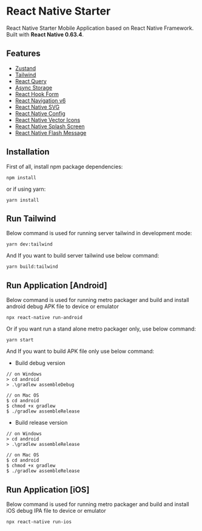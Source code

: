 # React Native Starter

React Native Starter Mobile Application based on React Native Framework. Built with **React Native 0.63.4**.

## Features

- [Zustand](https://github.com/pmndrs/zustand)
- [Tailwind](https://github.com/vadimdemedes/tailwind-rn)
- [React Query](https://github.com/tanstack/query)
- [Async Storage](https://react-native-async-storage.github.io/async-storage/docs/install/)
- [React Hook Form](https://react-hook-form.com)
- [React Navigation v6](https://reactnavigation.org/docs/getting-started)
- [React Native SVG](https://github.com/software-mansion/react-native-svg)
- [React Native Config](https://github.com/luggit/react-native-config)
- [React Native Vector Icons](https://github.com/oblador/react-native-vector-icons)
- [React Native Splash Screen](https://github.com/crazycodeboy/react-native-splash-screen)
- [React Native Flash Message](https://github.com/lucasferreira/react-native-flash-message)

## Installation

First of all, install npm package dependencies:

```
npm install
```

or if using yarn:

```
yarn install
```

## Run Tailwind

Below command is used for running server tailwind in development mode:

```
yarn dev:tailwind
```

And If you want to build server tailwind use below command:

```
yarn build:tailwind
```

## Run Application [Android]

Below command is used for running metro packager and build and install android debug APK file to device or emulator

```
npx react-native run-android
```

Or if you want run a stand alone metro packager only, use below command:

```
yarn start
```

And If you want to build APK file only use below command:

- Build debug version

```
// on Windows
> cd android
> .\gradlew assembleDebug

// on Mac OS
$ cd android
$ chmod +x gradlew
$ ./gradlew assembleRelease
```

- Build release version

```
// on Windows
> cd android
> .\gradlew assembleRelease

// on Mac OS
$ cd android
$ chmod +x gradlew
$ ./gradlew assembleRelease
```

## Run Application [iOS]

Below command is used for running metro packager and build and install iOS debug IPA file to device or emulator

```
npx react-native run-ios
```
